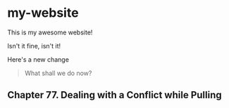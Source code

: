 # my-website

This is my awesome website!

Isn't it fine, isn't it!

Here's a new change

> What shall we do now?

## Chapter 77. Dealing with a Conflict while Pulling
